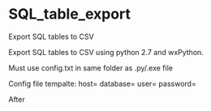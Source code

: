 # SQL_table_export
Export SQL tables to CSV

Export SQL tables to CSV using python 2.7 and wxPython.

Must use config.txt in same folder as .py/.exe file

Config file tempalte:
host=
database=
user=
password=

After 
